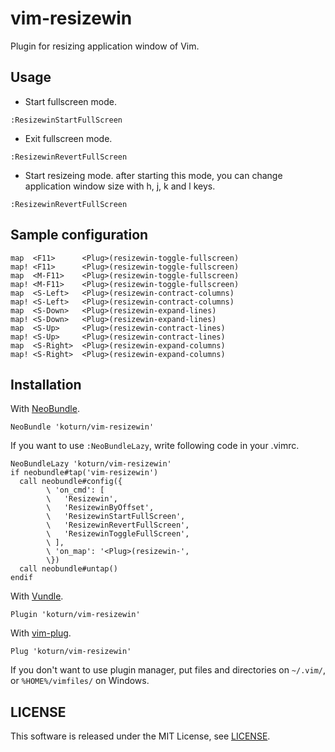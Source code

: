 vim-resizewin
=============

Plugin for resizing application window of Vim.


## Usage

- Start fullscreen mode.

```vim
:ResizewinStartFullScreen
```

- Exit fullscreen mode.

```vim
:ResizewinRevertFullScreen
```

- Start resizeing mode. after starting this mode, you can change application
  window size with h, j, k and l keys.

```vim
:ResizewinRevertFullScreen
```


## Sample configuration

```vim
map  <F11>      <Plug>(resizewin-toggle-fullscreen)
map! <F11>      <Plug>(resizewin-toggle-fullscreen)
map  <M-F11>    <Plug>(resizewin-toggle-fullscreen)
map! <M-F11>    <Plug>(resizewin-toggle-fullscreen)
map  <S-Left>   <Plug>(resizewin-contract-columns)
map! <S-Left>   <Plug>(resizewin-contract-columns)
map  <S-Down>   <Plug>(resizewin-expand-lines)
map! <S-Down>   <Plug>(resizewin-expand-lines)
map  <S-Up>     <Plug>(resizewin-contract-lines)
map! <S-Up>     <Plug>(resizewin-contract-lines)
map  <S-Right>  <Plug>(resizewin-expand-columns)
map! <S-Right>  <Plug>(resizewin-expand-columns)
```


## Installation

With [NeoBundle](https://github.com/Shougo/neobundle.vim).

```vim
NeoBundle 'koturn/vim-resizewin'
```

If you want to use ```:NeoBundleLazy```, write following code in your .vimrc.

```vim
NeoBundleLazy 'koturn/vim-resizewin'
if neobundle#tap('vim-resizewin')
  call neobundle#config({
        \ 'on_cmd': [
        \   'Resizewin',
        \   'ResizewinByOffset',
        \   'ResizewinStartFullScreen',
        \   'ResizewinRevertFullScreen',
        \   'ResizewinToggleFullScreen',
        \ ],
        \ 'on_map': '<Plug>(resizewin-',
        \})
  call neobundle#untap()
endif
```

With [Vundle](https://github.com/VundleVim/Vundle.vim).

```vim
Plugin 'koturn/vim-resizewin'
```

With [vim-plug](https://github.com/junegunn/vim-plug).

```vim
Plug 'koturn/vim-resizewin'
```

If you don't want to use plugin manager, put files and directories on
```~/.vim/```, or ```%HOME%/vimfiles/``` on Windows.


## LICENSE

This software is released under the MIT License, see [LICENSE](LICENSE).
